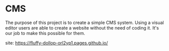 # CMS

The purpose of this project is to create a simple CMS system. Using a visual editor users are able to create a website without the need of coding it. It's our job to make this possible for them.

site: https://fluffy-dollop-orl2yp1.pages.github.io/
 
